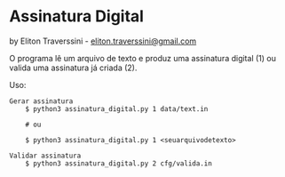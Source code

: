 # Assinatura Digital

by Eliton Traverssini - <eliton.traverssini@gmail.com>

O programa lê um arquivo de texto e produz uma assinatura digital (1) ou valida uma assinatura já criada (2).

Uso:

	Gerar assinatura
		$ python3 assinatura_digital.py 1 data/text.in
		
		# ou
		
		$ python3 assinatura_digital.py 1 <seuarquivodetexto>

	Validar assinatura
		$ python3 assinatura_digital.py 2 cfg/valida.in
